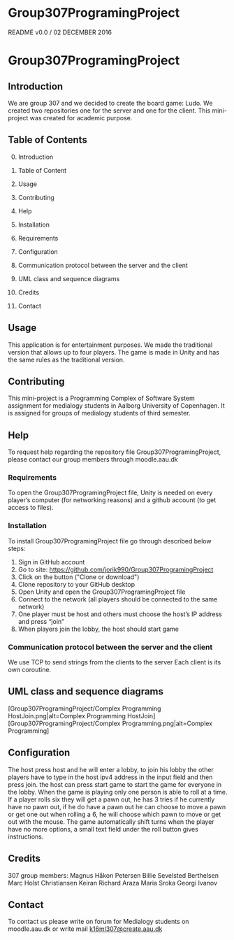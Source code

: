   # Group307ProgramingProject
  
  README v0.0 / 02 DECEMBER 2016

# Group307ProgramingProject
## Introduction

We are group 307 and we decided to create the board game: Ludo. We created two repositories one for the server and one for the client.
This mini-project was created for academic purpose.

## Table of Contents

0. Introduction
1. Table of Content
2. Usage
3. Contributing
4. Help
5. Installation
6. Requirements
7.  Configuration
8. Communication protocol between the server and the client
9. UML class and sequence diagrams
10. Credits

11. Contact

 


## Usage

This application is for entertainment purposes. We made the traditional version that allows up to four players. The game is made in Unity and has the same rules as the traditional version.

## Contributing

This mini-project is a Programming Complex of Software System assignment for medialogy students in Aalborg University of Copenhagen. It is assigned for groups of medialogy students of third semester. 

## Help

To request help regarding the repository file Group307ProgramingProject, please contact our group members through moodle.aau.dk

### Requirements

To open the Group307ProgramingProject file, Unity is needed on every player’s computer (for networking reasons) and a github account (to get access to files).

### Installation

To install Group307ProgramingProject file go through described below steps:
1. Sign in GitHub account 
2. Go to site: https://github.com/jorik990/Group307ProgramingProject 
3. Click on the button ("Clone or download")
4. Clone repository to your GitHub desktop 
5. Open Unity and open the  Group307ProgramingProject file
6. Connect to the network (all players should be connected to the same network)
7. One player must be host and others must choose the host’s IP address and press “join”
8. When players join the lobby, the host should start game

### Communication protocol between the server and the client
We use TCP to send strings from the clients to the server
Each client is its own coroutine.

## UML class and sequence diagrams

 [Group307ProgramingProject/Complex Programming HostJoin.png|alt=Complex Programming HostJoin] 
 [Group307ProgramingProject/Complex Programming.png|alt=Complex Programming]
 
## Configuration
The host press host and he will enter a lobby, to join his lobby the other players have to type in the host ipv4 address in the input field and then press join. the host can press start game to start the game for everyone in the lobby. When the game is playing only one person is able to roll at a time. If a player rolls six they will get a pawn out, he has 3 tries if he currently have no pawn out, if he do have a pawn out he can choose to move a pawn or get one out when rolling a 6, he will choose which pawn to move or get out with the mouse. The game automatically shift turns when the player have no more options, a small text field under the roll button gives instructions.


## Credits

307 group members: 
Magnus Håkon Petersen
Billie Sevelsted Berthelsen 
Marc Holst Christiansen
Keiran Richard Araza
Maria Sroka
Georgi Ivanov

## Contact

To contact us please write on forum for Medialogy students on moodle.aau.dk or write mail k16ml307@create.aau.dk
